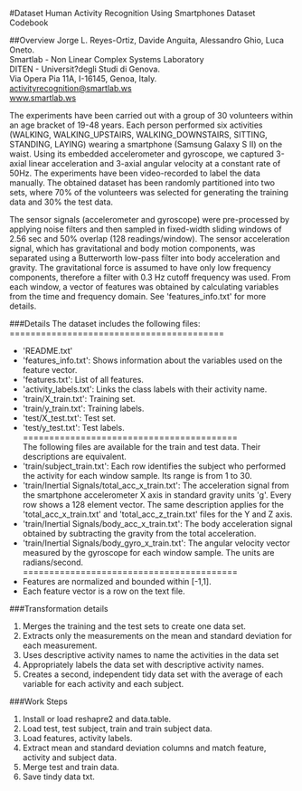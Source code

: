 #Dataset
Human Activity Recognition Using Smartphones Dataset Codebook

##Overview
Jorge L. Reyes-Ortiz, Davide Anguita, Alessandro Ghio, Luca Oneto.<br>
Smartlab - Non Linear Complex Systems Laboratory<br>
DITEN - Universit?degli Studi di Genova.<br>
Via Opera Pia 11A, I-16145, Genoa, Italy.<br>
activityrecognition@smartlab.ws<br>
www.smartlab.ws<br>

The experiments have been carried out with a group of 30 volunteers within an age bracket of 19-48 years. Each person performed six activities (WALKING, WALKING_UPSTAIRS, WALKING_DOWNSTAIRS, SITTING, STANDING, LAYING) wearing a smartphone (Samsung Galaxy S II) on the waist. Using its embedded accelerometer and gyroscope, we captured 3-axial linear acceleration and 3-axial angular velocity at a constant rate of 50Hz. The experiments have been video-recorded to label the data manually. The obtained dataset has been randomly partitioned into two sets, where 70% of the volunteers was selected for generating the training data and 30% the test data.<br> 

The sensor signals (accelerometer and gyroscope) were pre-processed by applying noise filters and then sampled in fixed-width sliding windows of 2.56 sec and 50% overlap (128 readings/window). The sensor acceleration signal, which has gravitational and body motion components, was separated using a Butterworth low-pass filter into body acceleration and gravity. The gravitational force is assumed to have only low frequency components, therefore a filter with 0.3 Hz cutoff frequency was used. From each window, a vector of features was obtained by calculating variables from the time and frequency domain. See 'features_info.txt' for more details. 

###Details
The dataset includes the following files:<br>
=========================================<br>
- 'README.txt'<br>
- 'features_info.txt': Shows information about the variables used on the feature vector.<br>
- 'features.txt': List of all features.<br>
- 'activity_labels.txt': Links the class labels with their activity name.<br>
- 'train/X_train.txt': Training set.<br>
- 'train/y_train.txt': Training labels.<br>
- 'test/X_test.txt': Test set.<br>
- 'test/y_test.txt': Test labels.<br>
=========================================<br>
The following files are available for the train and test data. Their descriptions are equivalent. <br>
- 'train/subject_train.txt': Each row identifies the subject who performed the activity for each window sample. Its range is from 1 to 30. <br>
- 'train/Inertial Signals/total_acc_x_train.txt': The acceleration signal from the smartphone accelerometer X axis in standard gravity units 'g'. Every row shows a 128 element vector. The same description applies for the 'total_acc_x_train.txt' and 'total_acc_z_train.txt' files for the Y and Z axis. <br>
- 'train/Inertial Signals/body_acc_x_train.txt': The body acceleration signal obtained by subtracting the gravity from the total acceleration. <br>
- 'train/Inertial Signals/body_gyro_x_train.txt': The angular velocity vector measured by the gyroscope for each window sample. The units are radians/second. <br>
=========================================<br>
- Features are normalized and bounded within [-1,1].<br>
- Each feature vector is a row on the text file.

###Transformation details
1) Merges the training and the test sets to create one data set.<br>
2) Extracts only the measurements on the mean and standard deviation for each measurement.<br>
3) Uses descriptive activity names to name the activities in the data set<br>
4) Appropriately labels the data set with descriptive activity names.<br>
5) Creates a second, independent tidy data set with the average of each variable for each activity and each subject.<br>

###Work Steps
1) Install or load reshapre2 and data.table.<br>
2) Load test, test subject, train and train subject data.<br>
3) Load features, activity labels.<br>
4) Extract mean and standard deviation columns and match feature, activity and subject data.<br>
5) Merge test and train data.<br>
6) Save tindy data txt.<br>
